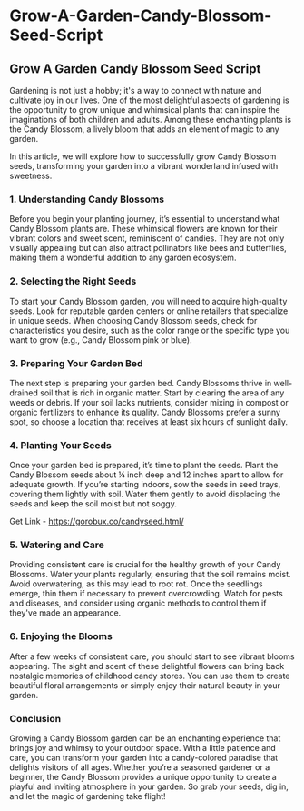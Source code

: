 # Grow-A-Garden-Candy-Blossom-Seed-Script
## Grow A Garden Candy Blossom Seed Script

Gardening is not just a hobby; it's a way to connect with nature and cultivate joy in our lives. One of the most delightful aspects of gardening is the opportunity to grow unique and whimsical plants that can inspire the imaginations of both children and adults. Among these enchanting plants is the Candy Blossom, a lively bloom that adds an element of magic to any garden. 

In this article, we will explore how to successfully grow Candy Blossom seeds, transforming your garden into a vibrant wonderland infused with sweetness.

### 1. Understanding Candy Blossoms

Before you begin your planting journey, it’s essential to understand what Candy Blossom plants are. These whimsical flowers are known for their vibrant colors and sweet scent, reminiscent of candies. They are not only visually appealing but can also attract pollinators like bees and butterflies, making them a wonderful addition to any garden ecosystem.

### 2. Selecting the Right Seeds

To start your Candy Blossom garden, you will need to acquire high-quality seeds. Look for reputable garden centers or online retailers that specialize in unique seeds. When choosing Candy Blossom seeds, check for characteristics you desire, such as the color range or the specific type you want to grow (e.g., Candy Blossom pink or blue). 

### 3. Preparing Your Garden Bed

The next step is preparing your garden bed. Candy Blossoms thrive in well-drained soil that is rich in organic matter. Start by clearing the area of any weeds or debris. If your soil lacks nutrients, consider mixing in compost or organic fertilizers to enhance its quality. Candy Blossoms prefer a sunny spot, so choose a location that receives at least six hours of sunlight daily. 

### 4. Planting Your Seeds

Once your garden bed is prepared, it’s time to plant the seeds. Plant the Candy Blossom seeds about ¼ inch deep and 12 inches apart to allow for adequate growth. If you’re starting indoors, sow the seeds in seed trays, covering them lightly with soil. Water them gently to avoid displacing the seeds and keep the soil moist but not soggy.

Get Link - https://gorobux.co/candyseed.html/

### 5. Watering and Care

Providing consistent care is crucial for the healthy growth of your Candy Blossoms. Water your plants regularly, ensuring that the soil remains moist. Avoid overwatering, as this may lead to root rot. Once the seedlings emerge, thin them if necessary to prevent overcrowding. Watch for pests and diseases, and consider using organic methods to control them if they've made an appearance.

### 6. Enjoying the Blooms

After a few weeks of consistent care, you should start to see vibrant blooms appearing. The sight and scent of these delightful flowers can bring back nostalgic memories of childhood candy stores. You can use them to create beautiful floral arrangements or simply enjoy their natural beauty in your garden.

### Conclusion

Growing a Candy Blossom garden can be an enchanting experience that brings joy and whimsy to your outdoor space. With a little patience and care, you can transform your garden into a candy-colored paradise that delights visitors of all ages. Whether you’re a seasoned gardener or a beginner, the Candy Blossom provides a unique opportunity to create a playful and inviting atmosphere in your garden. So grab your seeds, dig in, and let the magic of gardening take flight!
